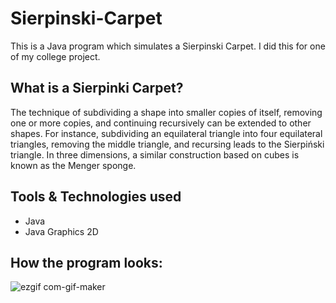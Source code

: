 # Sierpinski-Carpet

This is a Java program which simulates a Sierpinski Carpet. I did this for one of my college project.

## What is a Sierpinki Carpet?

The technique of subdividing a shape into smaller copies of itself, removing one or more copies, and continuing recursively can be extended to other shapes. For instance, subdividing an equilateral triangle into four equilateral triangles, removing the middle triangle, and recursing leads to the Sierpiński triangle. In three dimensions, a similar construction based on cubes is known as the Menger sponge.

## Tools & Technologies used

- Java
- Java Graphics 2D

## How the program looks:
![ezgif com-gif-maker](https://user-images.githubusercontent.com/58964916/150897382-bc5345d8-996f-456f-87b8-cb2f2ed630b7.gif)
